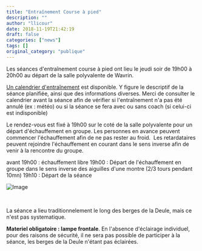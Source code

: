 ```yaml
---
title: "Entraînement Course à pied"
description: ""
author: "llicour"
date: 2018-11-19T21:42:19
draft: false
categories: ["news"]
tags: []
original_category: "publique"
---
```


Les séances d'entraînement course à pied ont lieu le jeudi soir de 19h00 à 20h00 au départ de la salle polyvalente de Wavrin.

[Un calendrier d'entraînement](index.php?option=com_content&amp;view=article&amp;id=388&amp;Itemid=443) est disponible. Y figure le descriptif de la séance planifiée, ainsi que des informations diverses. Merci de consulter le calendrier avant la séance afin de vérifier si l'entraînement n'a pas été annulé (ex : météo) ou si la séance se fera avec ou sans coach (si celui-ci est indisponible)

Le rendez-vous est fixé à 19h00 sur le coté de la salle polyvalente pour un départ d'échauffement en groupe. Les personnes en avance peuvent commencer l'échauffement afin de ne pas rester au froid.&nbsp; Les retardataires peuvent rejoindre l'échauffement en courant dans le sens inverse afin de venir à la rencontre du groupe.

avant 19h00 : échauffement libre
19h00 : Départ de l'échauffement en groupe dans le sens inverse des aiguilles d'une montre (2/3 tours pendant 10mn)
19h10 : Départ de la séance

![Image](images/ccwavrin/documents/entrainements/map-entrainement-cap.png)

&nbsp;

La séance a lieu traditionnelement le long des berges de la Deule, mais ce n'est pas systematique.

**Materiel obligatoire : lampe frontale**. En l'absence d'éclairage individuel, pour des raisons de sécurité, il ne sera pas possible de participer à la séance, les berges de la Deule n'étant pas éclairées.

&nbsp;

&nbsp;

&nbsp;

&nbsp;